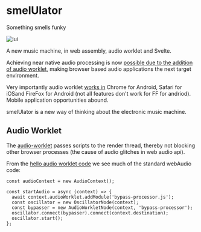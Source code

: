 # smelUlator
Something smells funky 

![iui](https://github.com/b0mTrady/smelUlator/blob/main/IUI.png)

A new music machine, in web assembly, audio worklet and Svelte. 

Achieving near native audio processing is now [possible due to the addition of audio worklet](https://developer.chrome.com/blog/audio-worklet/), making browser based audio applications the next target environment. 

Very importantly audio worklet [works in](https://caniuse.com/?search=audio%20worklet) Chrome for Android, Safari for iOSand FireFox for Android (not all features don't work for FF for andriod). Mobile application opportunities abound. 

smelUlator is a new way of thinking about the electronic music machine. 

## Audio Worklet 

The [audio-worklet](https://developer.chrome.com/blog/audio-worklet/) passes scripts to the render thread, thereby not blocking other browser processes (the cause of audio glitches in web audio api). 


From the [hello audio worklet code](https://github.com/GoogleChromeLabs/web-audio-samples/tree/main/src/audio-worklet/basic/hello-audio-worklet/) we see much of the standard webAudio code: 

```
const audioContext = new AudioContext();

const startAudio = async (context) => {
  await context.audioWorklet.addModule('bypass-processor.js');
  const oscillator = new OscillatorNode(context);
  const bypasser = new AudioWorkletNode(context, 'bypass-processor');
  oscillator.connect(bypasser).connect(context.destination);
  oscillator.start();
};

```

